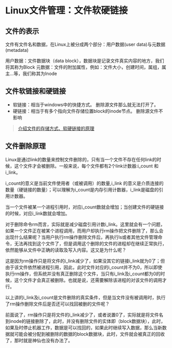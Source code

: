 # Linux文件管理：文件软硬链接

## 文件的表示
文件有文件名和数据，在Linux上被分成两个部分：用户数据(user data)与元数据(metadata)

用户数据：文件数据块（data block），数据块是记录文件真实内容的地方，我们将其称为Block
元数据：文件的附加属性，例如：文件大小，创建时间，属组，属主...等，我们称其为Inode

## 文件软链接和硬链接
- 软链接：相当于windows中的快捷方式。
删除源文件那么就无法打开了。
- 硬链接：相当于有多个指向文件存储位置block的inode节点。
删除源文件不影响
>[介绍文件的存储方式、软硬链接的原理](https://zhuanlan.zhihu.com/p/68683315)

## 文件删除原理

Linux是通过link的数量来控制文件删除的，只有当一个文件不存在任何link的时候，这个文件才会被删除。一般来说，每个文件都有2个link计数器:i_count 和 i_link。

i_count的意义是当前文件使用者（或被调用）的数量,i_link 的意义是介质连接的数量（硬链接的数量）；可以理解为i_count是内存引用计数器，i_link是磁盘的引用计数器。

当一个文件被某一个进程引用时，对应i_count数就会增加；当创建文件的硬链接的时候，对应i_link数就会增加。

对于删除命令rm而言，实际就是减少磁盘引用计数i_link。这里就会有一个问题，如果一个文件正在被某个进程调用，而用户却执行rm操作把文件删除了，那么会出现什么结果呢？当用户执行rm操作删除文件后，再执行ls或者其他文件管理命令，无法再找到这个文件了，但是调用这个删除的文件的进程却在继续正常执行，依然能够从文件中正确的读取及写入内容。这又是为什么呢？

这是因为rm操作只是将文件的i_link减少了，如果没其它的链接i_link就为0了；但由于该文件依然被进程引用，因此，此时文件对应的i_count并不为0，所以即使执行rm操作，但系统并没有真正删除这个文件，当只有i_link及i_count都为0的时候，这个文件才会真正被删除。也就是说，还需要解除该进程的对该文件的调用才行。

以上讲的i_link及i_count是文件删除的真实条件，但是当文件没有被调用时，执行了rm操作删除文件后是否还可以找回被删的文件呢？

前面说了，rm操作只是将文件的i_link减少了，或者说置0了，实际就是将文件名到inode的链接删除了，此时，并没有删除文件的实体即（block数据块），此时，如果及时停止机器工作，数据是可以找回的，如果此时继续写入数据，那么当新数据就可能会被分配到被删除的数据的block数据块，此时，文件就会被真正的回收了，那时就是神仙也没有办法了。